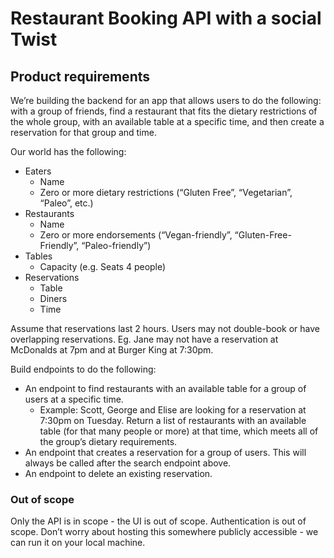# Restaurant Booking API with a social Twist

## Product requirements
We’re building the backend for an app that allows users to do the following: with a group of
friends, find a restaurant that fits the dietary restrictions of the whole group, with an available
table at a specific time, and then create a reservation for that group and time.

Our world has the following:
- Eaters
  - Name
  - Zero or more dietary restrictions (“Gluten Free”, “Vegetarian”, “Paleo”, etc.)
- Restaurants
  - Name
  - Zero or more endorsements (“Vegan-friendly”, “Gluten-Free-Friendly”,
“Paleo-friendly”)
- Tables
  - Capacity (e.g. Seats 4 people)
- Reservations
  - Table
  - Diners
  - Time

Assume that reservations last 2 hours. Users may not double-book or have overlapping
reservations. Eg. Jane may not have a reservation at McDonalds at 7pm and at Burger King at
7:30pm.

Build endpoints to do the following:
- An endpoint to find restaurants with an available table for a group of users at a specific
time.
  - Example: Scott, George and Elise are looking for a reservation at 7:30pm on
Tuesday. Return a list of restaurants with an available table (for that many people
or more) at that time, which meets all of the group’s dietary requirements.
- An endpoint that creates a reservation for a group of users. This will always be called
after the search endpoint above.
- An endpoint to delete an existing reservation.
  
### Out of scope
Only the API is in scope - the UI is out of scope. Authentication is out of scope. Don’t worry
about hosting this somewhere publicly accessible - we can run it on your local machine.

